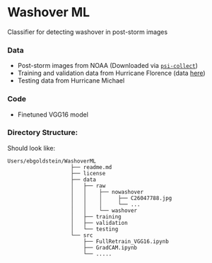 # Washover ML
Classifier for detecting washover in post-storm images

### Data
- Post-storm images from NOAA (Downloaded via [`psi-collect`](https://github.com/UNCG-DAISY/psi-collect))
- Training and validation data from Hurricane Florence (data [here](https://doi.org/10.6084/m9.figshare.11604192.v1))
- Testing data from Hurricane Michael

### Code
- Finetuned VGG16 model


### Directory Structure:

Should look like:

```{sh}
Users/ebgoldstein/WashoverML
                    ├── readme.md
                    ├── license
                    ├── data
                    │   ├── raw
                    │   │    ├── nowashover
                    │   │    │     ├── C26047788.jpg
                    │   │    │     └── ...
                    │   │    └── washover
                    │   ├── training                  
                    │   ├── validation
                    │   └── testing
                    └── src
                        ├── FullRetrain_VGG16.ipynb
                        ├── GradCAM.ipynb
                        └── .....
                        
                        
```
